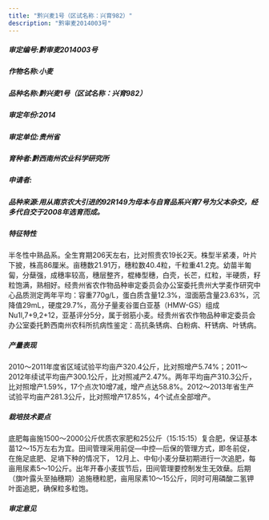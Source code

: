 ```yaml
---
title: "黔兴麦1号（区试名称：兴育982）"
description: "黔审麦2014003号"
---
```

##### 审定编号:黔审麦2014003号

##### 作物名称:小麦

##### 品种名称:黔兴麦1号（区试名称：兴育982）

##### 审定年份:2014

##### 审定单位:贵州省

##### 育种者:黔西南州农业科学研究所

##### 申请者:

##### 品种来源:用从南京农大引进的92R149为母本与自育品系兴育7号为父本杂交，经多代自交于2008年选育而成。


##### 特征特性
半冬性中熟品系。全生育期206天左右，比对照贵农19长2天。株型半紧凑，叶片下披，株高86厘米。亩穗数21.91万，穗粒数40.4粒，千粒重41.2克。幼苗半匍匐，分蘖强，成穗率较高，穗层整齐，棍棒型穗，白壳，长芒，红粒，半硬质，籽粒饱满，熟相好。经贵州省农作物品种审定委员会办公室委托贵州大学麦作研究中心品质测定两年平均：容重770g/L，蛋白质含量12.3%，湿面筋含量23.63%，沉降值29mL，硬度29.7%，高分子量麦谷蛋白亚基（HMW-GS）组成Nu1l,7+9,2+12，亚基评分5分，属于弱筋小麦。经贵州省农作物品种审定委员会办公室委托黔西南州农科所抗病性鉴定：高抗条锈病、白粉病、秆锈病、叶锈病。

##### 产量表现
2010～2011年度省区域试验平均亩产320.4公斤，比对照增产5.74%；2011～2012年续试平均亩产300.1公斤，比对照减产2.47%。两年平均亩产310.3公斤，比对照增产1.59%，17个点次10增7减，增产点达58.8%。2012～2013年省生产试验平均亩产281.3公斤，比对照增产17.85%，4个试点全部增产。

##### 栽培技术要点
底肥每亩施1500～2000公斤优质农家肥和25公斤（15:15:15）复合肥，保证基本苗12～15万左右为宜。田间管理采用前促—中控—后保的管理方式，即冬前促，在施足底肥、足墒下种的情况下， 12月上、中旬小麦分蘖初期进行一次追肥，每亩用尿素5～10公斤。出年开春小麦拔节后，田间管理要控制发生无效蘖。后期（旗叶露头至抽穗期）追施穗粒肥，亩用尿素10～15公斤，同时可用磷酸二氢钾叶面追肥，确保粒多粒饱。

##### 审定意见

